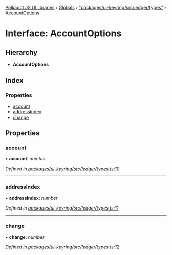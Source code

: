 [Polkadot JS UI libraries](../README.md) › [Globals](../globals.md) › ["packages/ui-keyring/src/ledger/types"](../modules/_packages_ui_keyring_src_ledger_types_.md) › [AccountOptions](_packages_ui_keyring_src_ledger_types_.accountoptions.md)

# Interface: AccountOptions

## Hierarchy

* **AccountOptions**

## Index

### Properties

* [account](_packages_ui_keyring_src_ledger_types_.accountoptions.md#account)
* [addressIndex](_packages_ui_keyring_src_ledger_types_.accountoptions.md#addressindex)
* [change](_packages_ui_keyring_src_ledger_types_.accountoptions.md#change)

## Properties

###  account

• **account**: *number*

*Defined in [packages/ui-keyring/src/ledger/types.ts:10](https://github.com/polkadot-js/ui/blob/db6948d6/packages/ui-keyring/src/ledger/types.ts#L10)*

___

###  addressIndex

• **addressIndex**: *number*

*Defined in [packages/ui-keyring/src/ledger/types.ts:11](https://github.com/polkadot-js/ui/blob/db6948d6/packages/ui-keyring/src/ledger/types.ts#L11)*

___

###  change

• **change**: *number*

*Defined in [packages/ui-keyring/src/ledger/types.ts:12](https://github.com/polkadot-js/ui/blob/db6948d6/packages/ui-keyring/src/ledger/types.ts#L12)*
